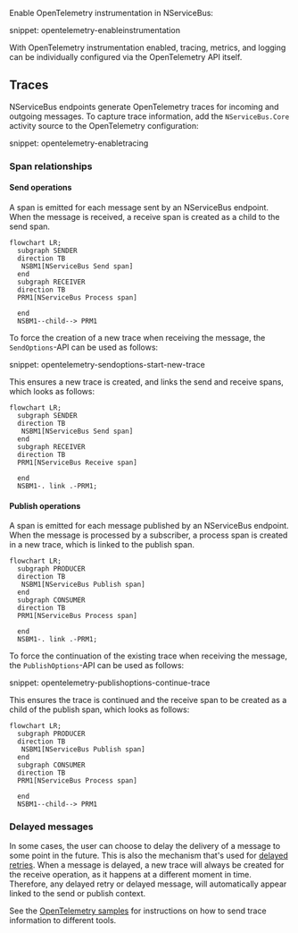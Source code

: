 
Enable OpenTelemetry instrumentation in NServiceBus:

snippet: opentelemetry-enableinstrumentation

With OpenTelemetry instrumentation enabled, tracing, metrics, and logging can be individually configured via the OpenTelemetry API itself.

## Traces

NServiceBus endpoints generate OpenTelemetry traces for incoming and outgoing messages. To capture trace information, add the `NServiceBus.Core` activity source to the OpenTelemetry configuration:

snippet: opentelemetry-enabletracing

### Span relationships

#### Send operations

A span is emitted for each message sent by an NServiceBus endpoint. When the message is received, a receive span is created as a child to the send span.

```mermaid
flowchart LR;
  subgraph SENDER
  direction TB
   NSBM1[NServiceBus Send span]
  end
  subgraph RECEIVER
  direction TB
  PRM1[NServiceBus Process span]

  end
  NSBM1--child--> PRM1
```

To force the creation of a new trace when receiving the message, the `SendOptions`-API can be used as follows:

snippet: opentelemetry-sendoptions-start-new-trace

This ensures a new trace is created, and links the send and receive spans, which looks as follows:

```mermaid
flowchart LR;
  subgraph SENDER
  direction TB
   NSBM1[NServiceBus Send span]
  end
  subgraph RECEIVER
  direction TB
  PRM1[NServiceBus Receive span]

  end
  NSBM1-. link .-PRM1;
```

#### Publish operations

A span is emitted for each message published by an NServiceBus endpoint. When the message is processed by a subscriber, a process span is created in a new trace, which is linked to the publish span.


```mermaid
flowchart LR;
  subgraph PRODUCER
  direction TB
   NSBM1[NServiceBus Publish span]
  end
  subgraph CONSUMER
  direction TB
  PRM1[NServiceBus Process span]

  end
  NSBM1-. link .-PRM1;
```

To force the continuation of the existing trace when receiving the message, the `PublishOptions`-API can be used as follows:

snippet: opentelemetry-publishoptions-continue-trace

This ensures the trace is continued and the receive span to be created as a child of the publish span, which looks as follows:

```mermaid
flowchart LR;
  subgraph PRODUCER
  direction TB
   NSBM1[NServiceBus Publish span]
  end
  subgraph CONSUMER
  direction TB
  PRM1[NServiceBus Process span]

  end
  NSBM1--child--> PRM1
```

### Delayed messages

In some cases, the user can choose to delay the delivery of a message to some point in the future. This is also the mechanism that's used for [delayed retries](/nservicebus/recoverability/#delayed-retries).
When a message is delayed, a new trace will always be created for the receive operation, as it happens at a different moment in time. Therefore, any delayed retry or delayed message, will automatically appear linked to the send or publish context.

See the [OpenTelemetry samples](/samples/open-telemetry/) for instructions on how to send trace information to different tools.
